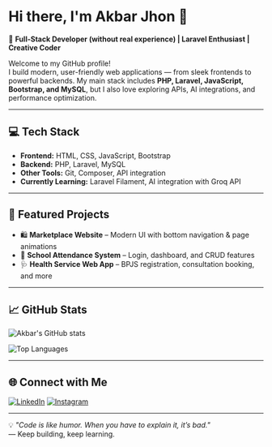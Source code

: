 # Hi there, I'm Akbar Jhon 👋

🚀 **Full-Stack Developer (without real experience) | Laravel Enthusiast | Creative Coder**

Welcome to my GitHub profile!  
I build modern, user-friendly web applications — from sleek frontends to powerful backends. My main stack includes **PHP, Laravel, JavaScript, Bootstrap, and MySQL**, but I also love exploring APIs, AI integrations, and performance optimization.

---

## 💻 Tech Stack
- **Frontend:** HTML, CSS, JavaScript, Bootstrap
- **Backend:** PHP, Laravel, MySQL
- **Other Tools:** Git, Composer, API integration
- **Currently Learning:** Laravel Filament, AI integration with Groq API

---

## 📌 Featured Projects
- 🛍️ **Marketplace Website** – Modern UI with bottom navigation & page animations  
- 🏫 **School Attendance System** – Login, dashboard, and CRUD features  
- 🩺 **Health Service Web App** – BPJS registration, consultation booking, and more  

---

## 📈 GitHub Stats
![Akbar's GitHub stats](https://github-readme-stats.vercel.app/api?username=Akbar330&show_icons=true&theme=radical)

![Top Languages](https://github-readme-stats.vercel.app/api/top-langs/?username=Akbar330&layout=compact&theme=radical)

---

## 🌐 Connect with Me

[![LinkedIn](https://img.shields.io/badge/LinkedIn-0077B5?style=for-the-badge&logo=linkedin&logoColor=white)]([https://linkedin.com/in/yourusername](https://www.linkedin.com/in/muhammad-akbar-alhariri-693070323/))  
[![Instagram](https://img.shields.io/badge/Instagram-E4405F?style=for-the-badge&logo=instagram&logoColor=white)](https://instagram.com/akbr_muhammd)

---

💡 _"Code is like humor. When you have to explain it, it’s bad."_  
— Keep building, keep learning.
